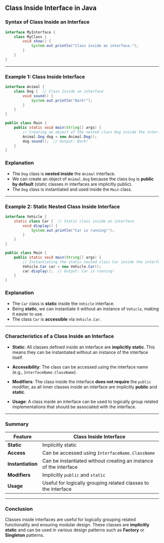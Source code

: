 ## **Class Inside Interface in Java**

### **Syntax of Class Inside an Interface**
```java
interface MyInterface {
    class MyClass {
        void show() {
            System.out.println("Class inside an interface.");
        }
    }
}
```

---

### **Example 1: Class Inside Interface**
```java
interface Animal {
    class Dog {  // Class inside an interface
        void sound() {
            System.out.println("Bark!");
        }
    }
}

public class Main {
    public static void main(String[] args) {
        // Creating an object of the nested class Dog inside the interface Animal
        Animal.Dog dog = new Animal.Dog();
        dog.sound();  // Output: Bark!
    }
}
```
### **Explanation**
- The `Dog` class is **nested inside** the `Animal` interface.
- We can create an object of `Animal.Dog` because the class `Dog` is **public by default** (static classes in interfaces are implicitly public).
- The `Dog` class is instantiated and used inside the `Main` class.

---

### **Example 2: Static Nested Class Inside Interface**
```java
interface Vehicle {
    static class Car {  // Static class inside an interface
        void display() {
            System.out.println("Car is running!");
        }
    }
}

public class Main {
    public static void main(String[] args) {
        // Instantiating the static nested class Car inside the interface Vehicle
        Vehicle.Car car = new Vehicle.Car();
        car.display();  // Output: Car is running!
    }
}
```
### **Explanation**
- The `Car` class is **static** inside the `Vehicle` interface.
- Being **static**, we can instantiate it without an instance of `Vehicle`, making it easier to use.
- The class `Car` is **accessible** via `Vehicle.Car`.

---

### **Characteristics of a Class Inside an Interface**
- **Static**: All classes defined inside an interface are **implicitly static**. This means they can be instantiated without an instance of the interface itself.
  
- **Accessibility**: The class can be accessed using the interface name (e.g., `InterfaceName.ClassName`).

- **Modifiers**: The class inside the interface **does not require** the `public` modifier, as all inner classes inside an interface are implicitly **public** and **static**.

- **Usage**: A class inside an interface can be used to logically group related implementations that should be associated with the interface.

---

### **Summary**

| **Feature**        | **Class Inside Interface**        |
|-------------------|-----------------------------------|
| **Static**         | Implicitly static                 |
| **Access**         | Can be accessed using `InterfaceName.ClassName` |
| **Instantiation**  | Can be instantiated without creating an instance of the interface |
| **Modifiers**      | Implicitly `public` and `static` |
| **Usage**          | Useful for logically grouping related classes to the interface |

---

### **Conclusion**
Classes inside interfaces are useful for logically grouping related functionality and ensuring modular design. These classes are **implicitly static** and can be used in various design patterns such as **Factory** or **Singleton** patterns.